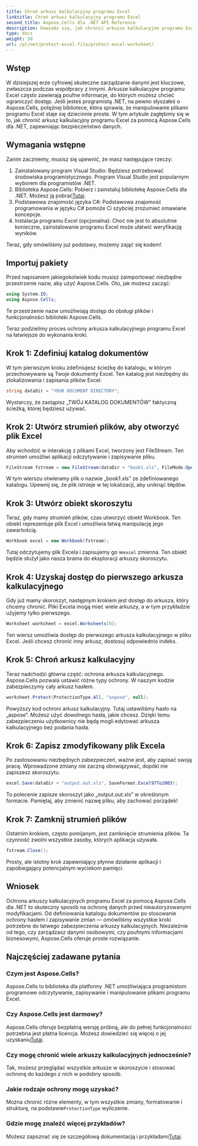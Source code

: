 ```yaml
---
title: Chroń arkusz kalkulacyjny programu Excel
linktitle: Chroń arkusz kalkulacyjny programu Excel
second_title: Aspose.Cells dla .NET API Reference
description: Dowiedz się, jak chronić arkusze kalkulacyjne programu Excel za pomocą Aspose.Cells dla .NET dzięki naszemu przewodnikowi krok po kroku. Upewnij się, że Twoje dane pozostają bezpieczne i łatwe w zarządzaniu.
type: docs
weight: 50
url: /pl/net/protect-excel-file/protect-excel-worksheet/
---
```

## Wstęp

W dzisiejszej erze cyfrowej skuteczne zarządzanie danymi jest kluczowe, zwłaszcza podczas współpracy z innymi. Arkusze kalkulacyjne programu Excel często zawierają poufne informacje, do których możesz chcieć ograniczyć dostęp. Jeśli jesteś programistą .NET, na pewno słyszałeś o Aspose.Cells, potężnej bibliotece, która sprawia, że manipulowanie plikami programu Excel staje się dziecinnie proste. W tym artykule zagłębimy się w to, jak chronić arkusz kalkulacyjny programu Excel za pomocą Aspose.Cells dla .NET, zapewniając bezpieczeństwo danych.

## Wymagania wstępne

Zanim zaczniemy, musisz się upewnić, że masz następujące rzeczy:

1. Zainstalowany program Visual Studio: Będziesz potrzebować środowiska programistycznego. Program Visual Studio jest popularnym wyborem dla programistów .NET.
2.  Biblioteka Aspose.Cells: Pobierz i zainstaluj bibliotekę Aspose.Cells dla .NET. Możesz ją pobrać[Tutaj](https://releases.aspose.com/cells/net/).
3. Podstawowa znajomość języka C#: Podstawowa znajomość programowania w języku C# pomoże Ci szybciej zrozumieć omawiane koncepcje.
4. Instalacja programu Excel (opcjonalna): Choć nie jest to absolutnie konieczne, zainstalowanie programu Excel może ułatwić weryfikację wyników.

Teraz, gdy omówiliśmy już podstawy, możemy zająć się kodem!

## Importuj pakiety

Przed napisaniem jakiegokolwiek kodu musisz zaimportować niezbędne przestrzenie nazw, aby użyć Aspose.Cells. Oto, jak możesz zacząć:

```csharp
using System.IO;
using Aspose.Cells;
```

Te przestrzenie nazw umożliwiają dostęp do obsługi plików i funkcjonalności biblioteki Aspose.Cells.

Teraz podzielimy proces ochrony arkusza kalkulacyjnego programu Excel na łatwiejsze do wykonania kroki.

## Krok 1: Zdefiniuj katalog dokumentów

W tym pierwszym kroku zdefiniujesz ścieżkę do katalogu, w którym przechowywane są Twoje dokumenty Excel. Ten katalog jest niezbędny do zlokalizowania i zapisania plików Excel.

```csharp
string dataDir = "YOUR DOCUMENT DIRECTORY";
```

Wystarczy, że zastąpisz „TWÓJ KATALOG DOKUMENTÓW” faktyczną ścieżką, której będziesz używać.

## Krok 2: Utwórz strumień plików, aby otworzyć plik Excel

Aby wchodzić w interakcję z plikami Excel, tworzony jest FileStream. Ten strumień umożliwi aplikacji odczytywanie i zapisywanie pliku. 

```csharp
FileStream fstream = new FileStream(dataDir + "book1.xls", FileMode.Open);
```

W tym wierszu otwieramy plik o nazwie „book1.xls” ze zdefiniowanego katalogu. Upewnij się, że plik istnieje w tej lokalizacji, aby uniknąć błędów.

## Krok 3: Utwórz obiekt skoroszytu

Teraz, gdy mamy strumień plików, czas utworzyć obiekt Workbook. Ten obiekt reprezentuje plik Excel i umożliwia łatwą manipulację jego zawartością.

```csharp
Workbook excel = new Workbook(fstream);
```

 Tutaj odczytujemy plik Excela i zapisujemy go w`excel` zmienna. Ten obiekt będzie służył jako nasza brama do eksploracji arkuszy skoroszytu.

## Krok 4: Uzyskaj dostęp do pierwszego arkusza kalkulacyjnego

Gdy już mamy skoroszyt, następnym krokiem jest dostęp do arkusza, który chcemy chronić. Pliki Excela mogą mieć wiele arkuszy, a w tym przykładzie użyjemy tylko pierwszego.

```csharp
Worksheet worksheet = excel.Worksheets[0];
```

Ten wiersz umożliwia dostęp do pierwszego arkusza kalkulacyjnego w pliku Excel. Jeśli chcesz chronić inny arkusz, dostosuj odpowiednio indeks.

## Krok 5: Chroń arkusz kalkulacyjny

Teraz nadchodzi główna część: ochrona arkusza kalkulacyjnego. Aspose.Cells pozwala ustawić różne typy ochrony. W naszym kodzie zabezpieczymy cały arkusz hasłem.

```csharp
worksheet.Protect(ProtectionType.All, "aspose", null);
```

Powyższy kod ochroni arkusz kalkulacyjny. Tutaj ustawiliśmy hasło na „aspose”. Możesz użyć dowolnego hasła, jakie chcesz. Dzięki temu zabezpieczeniu użytkownicy nie będą mogli edytować arkusza kalkulacyjnego bez podania hasła.

## Krok 6: Zapisz zmodyfikowany plik Excela

Po zastosowaniu niezbędnych zabezpieczeń, ważne jest, aby zapisać swoją pracę. Wprowadzone zmiany nie zaczną obowiązywać, dopóki nie zapiszesz skoroszytu.

```csharp
excel.Save(dataDir + "output.out.xls", SaveFormat.Excel97To2003);
```

To polecenie zapisze skoroszyt jako „output.out.xls” w określonym formacie. Pamiętaj, aby zmienić nazwę pliku, aby zachować porządek!

## Krok 7: Zamknij strumień plików

Ostatnim krokiem, często pomijanym, jest zamknięcie strumienia plików. Ta czynność zwolni wszystkie zasoby, których aplikacja używała.

```csharp
fstream.Close();
```

Prosty, ale istotny krok zapewniający płynne działanie aplikacji i zapobiegający potencjalnym wyciekom pamięci.

## Wniosek

Ochrona arkuszy kalkulacyjnych programu Excel za pomocą Aspose.Cells dla .NET to skuteczny sposób na ochronę danych przed nieautoryzowanymi modyfikacjami. Od definiowania katalogu dokumentów po stosowanie ochrony hasłem i zapisywanie zmian — omówiliśmy wszystkie kroki potrzebne do łatwego zabezpieczenia arkuszy kalkulacyjnych. Niezależnie od tego, czy zarządzasz danymi osobowymi, czy poufnymi informacjami biznesowymi, Aspose.Cells oferuje proste rozwiązanie.

## Najczęściej zadawane pytania

### Czym jest Aspose.Cells?
Aspose.Cells to biblioteka dla platformy .NET umożliwiająca programistom programowe odczytywanie, zapisywanie i manipulowanie plikami programu Excel.

### Czy Aspose.Cells jest darmowy?
 Aspose.Cells oferuje bezpłatną wersję próbną, ale do pełnej funkcjonalności potrzebna jest płatna licencja. Możesz dowiedzieć się więcej o jej uzyskaniu[Tutaj](https://purchase.aspose.com/buy).

### Czy mogę chronić wiele arkuszy kalkulacyjnych jednocześnie?
Tak, możesz przeglądać wszystkie arkusze w skoroszycie i stosować ochronę do każdego z nich w podobny sposób.

### Jakie rodzaje ochrony mogę uzyskać?
 Można chronić różne elementy, w tym wszystkie zmiany, formatowanie i strukturę, na podstawie`ProtectionType` wyliczenie.

### Gdzie mogę znaleźć więcej przykładów?
 Możesz zapoznać się ze szczegółową dokumentacją i przykładami[Tutaj](https://reference.aspose.com/cells/net/).
